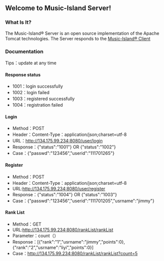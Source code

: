 ## Welcome to Music-Island Server!
### What Is It?
The Music-Island® Server is an open source implementation of the Apache Tomcat
technologies. The Server responds to the [Music-Island® Client](https://github.com/Music-Island/Client)
### Documentation
Tips：update at any time
#### Response status
- 1001：login successfully
- 1002：login failed
- 1003：registered successfully
- 1004：registration failed
#### Login
- Method：POST
- Header：Content-Type：application/json;charset=utf-8
- URL：http://134.175.99.234:8080/user/login
- Response：{"status":"1001"} OR {"status":"1002"}
- Case：{"passwd":"123456","userid":"111701265"}
#### Register
- Method：POST
- Header：Content-Type：application/json;charset=utf-8
- URL:http://134.175.99.234:8080/user/register
- Response：{"status":"1004"} OR {"status":"1003"}
- Case：{"passwd":"123456","userid":"111701205","usrname":"jimmy"}
#### Rank List
- Method：GET
- URL:http://134.175.99.234:8080/rankList/rankList
- Parameter：count（）
- Response：[{"rank":"1","usrname":"jimmy","points":0},{"rank":"2","usrname":"liyi","points":0}]
- Case：http://134.175.99.234:8080/rankList/rankList?count=5
